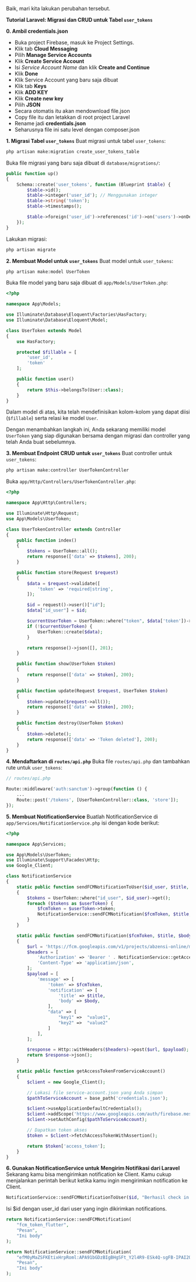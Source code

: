Baik, mari kita lakukan perubahan tersebut.

**Tutorial Laravel: Migrasi dan CRUD untuk Tabel `user_tokens`**

**0. Ambil credentials.json**
- Buka project Firebase, masuk ke Project Settings.
- Klik tab <b>Cloud Messaging</b>
- Pilih <b>Manage Service Accounts</b>
- Klik <b>Create Service Account</b>
- Isi *Service Account Name* dan klik <b>Create and Continue</b>
- Klik <b>Done</b>
- Klik Service Account yang baru saja dibuat
- Klik tab <b>Keys</b>
- Klik <b>ADD KEY</b>
- Klik <b>Create new key</b>
- Pilih <b>JSON</b>
- Secara otomatis itu akan mendownload file.json
- Copy file itu dan letakkan di root project Laravel
- Rename jadi <b>credentials.json</b>
- Seharusnya file ini satu level dengan composer.json

**1. Migrasi Tabel `user_tokens`**
Buat migrasi untuk tabel `user_tokens`:
```bash
php artisan make:migration create_user_tokens_table
```
Buka file migrasi yang baru saja dibuat di `database/migrations/`:
```php
public function up()
{
    Schema::create('user_tokens', function (Blueprint $table) {
        $table->id();
        $table->integer('user_id'); // Menggunakan integer
        $table->string('token');
        $table->timestamps();

        $table->foreign('user_id')->references('id')->on('users')->onDelete('cascade');
    });
}
```
Lakukan migrasi:
```bash
php artisan migrate
```

**2. Membuat Model untuk `user_tokens`**
Buat model untuk `user_tokens`:
```bash
php artisan make:model UserToken
```
Buka file model yang baru saja dibuat di `app/Models/UserToken.php`:
```php
<?php

namespace App\Models;

use Illuminate\Database\Eloquent\Factories\HasFactory;
use Illuminate\Database\Eloquent\Model;

class UserToken extends Model
{
    use HasFactory;

    protected $fillable = [
        'user_id',
        'token'
    ];

    public function user()
    {
        return $this->belongsTo(User::class);
    }
}
```

Dalam model di atas, kita telah mendefinisikan kolom-kolom yang dapat diisi (`$fillable`) serta relasi ke model `User`.

Dengan menambahkan langkah ini, Anda sekarang memiliki model `UserToken` yang siap digunakan bersama dengan migrasi dan controller yang telah Anda buat sebelumnya.

**3. Membuat Endpoint CRUD untuk `user_tokens`**
Buat controller untuk `user_tokens`:
```bash
php artisan make:controller UserTokenController
```
Buka `app/Http/Controllers/UserTokenController.php`:
```php
<?php

namespace App\Http\Controllers;

use Illuminate\Http\Request;
use App\Models\UserToken;

class UserTokenController extends Controller
{
    public function index()
    {
        $tokens = UserToken::all();
        return response(['data' => $tokens], 200);
    }

    public function store(Request $request)
    {
        $data = $request->validate([
            'token' => 'required|string',
        ]);

        $id = request()->user()["id"];
        $data["id_user"] = $id;

        $currentUserToken = UserToken::where("token", $data['token'])->first();
        if (!$currentUserToken) {
            UserToken::create($data);
        }

        return response()->json([], 201);
    }

    public function show(UserToken $token)
    {
        return response(['data' => $token], 200);
    }

    public function update(Request $request, UserToken $token)
    {
        $token->update($request->all());
        return response(['data' => $token], 200);
    }

    public function destroy(UserToken $token)
    {
        $token->delete();   
        return response(['data' => 'Token deleted'], 200);
    }
}
```

**4. Mendaftarkan di `routes/api.php`**
Buka file `routes/api.php` dan tambahkan rute untuk `user_tokens`:
```php
// routes/api.php

Route::middleware('auth:sanctum')->group(function () {
    ...
    Route::post('/tokens', [UserTokenController::class, 'store']);
});
```

**5. Membuat NotificationService**
Buatlah NotificationService di `app/Services/NotificationService.php` isi dengan kode berikut:
```php
<?php

namespace App\Services;

use App\Models\UserToken;
use Illuminate\Support\Facades\Http;
use Google_Client;

class NotificationService
{
    static public function sendFCMNotificationToUser($id_user, $title, $body, $data = [])
    {
        $tokens = UserToken::where("id_user", $id_user)->get();
        foreach ($tokens as $userToken) {
            $fcmToken = $userToken->token;
            NotificationService::sendFCMNotification($fcmToken, $title, $body);
        }
    }

    static public function sendFCMNotification($fcmToken, $title, $body, $data = [])
    {
        $url = 'https://fcm.googleapis.com/v1/projects/abzensi-online/messages:send';
        $headers = [
            'Authorization' => 'Bearer ' . NotificationService::getAccessTokenFromServiceAccount(),
            'Content-Type' => 'application/json',
        ];
        $payload = [
            'message' => [
                'token' => $fcmToken,
                'notification' => [
                    'title' => $title,
                    'body' => $body,
                ],
                "data" => [
                    "key1" =>  "value1",
                    "key2" =>  "value2"
                ]
            ],
        ];

        $response = Http::withHeaders($headers)->post($url, $payload);
        return $response->json();
    }

    static public function getAccessTokenFromServiceAccount()
    {
        $client = new Google_Client();

        // Lokasi file service-account.json yang Anda simpan
        $pathToServiceAccount = base_path('credentials.json');

        $client->useApplicationDefaultCredentials();
        $client->addScope('https://www.googleapis.com/auth/firebase.messaging');
        $client->setAuthConfig($pathToServiceAccount);

        // Dapatkan token akses
        $token = $client->fetchAccessTokenWithAssertion();

        return $token['access_token'];
    }
}

```

**6. Gunakan NotificationService untuk Mengirim Notifikasi dari Laravel**
Sekarang kamu bisa mengirimkan notification ke Client.
Kamu cukup menjalankan perintah berikut ketika kamu ingin mengirimkan notification ke Client.

```php
NotificationService::sendFCMNotificationToUser($id, "Berhasil check in hari ini!", "");
```

Isi $id dengan user_id dari user yang ingin dikirimkan notifications.

```php
return NotificationService::sendFCMNotification(
    "fcm_token_flutter",
    "Pesan",
    "Ini body"
);
```

```php
return NotificationService::sendFCMNotification(
    "efM0yMaZSFKEtixHrpRoml:APA91bGDzBIgBHgSFt_Y2l4R9-ESk4Q-sgFB-IPAI2OesfVz7o6swLmdVh5l3EgIKAAvHWtG2mr3rxZQkqpwzLGbBnpQ1bIaJa9ZuWERZYqiHTf2BdoWGGnorBEIvswdyzrTkrGVq8P8",
    "Pesan",
    "Ini body"
);
```
